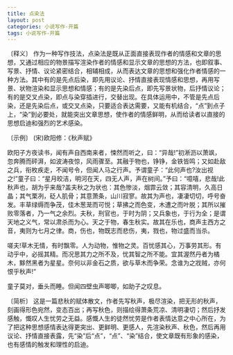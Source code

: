 ```yaml
---
title: 点染法
layout: post
categories: 小说写作-开篇
tags: 小说写作-开篇
---
```


〔释义〕 作为一种写作技法，点染法是既从正面直接表现作者的情感和文章的思想，又通过相应的物景描写渲染作者的情感和显示文章的思想的方法，也即叙事、写景、抒情、议论紧密结合，相辅相成，从而表达文章的思想和强化作者情感的一种方法。其中有的是先点后染，即先用议论、抒情直接表现情感和思想，再用写景、状物渲染和显示思想和情感；有的是先染后点，即先写景状物，后抒情议论；有的是交叉点染，即点与染穿插进行，交替出现。在具体运用中，不管是先点后染，还是先染后点，或交叉点染，只要适合表达需要，又能有机结合，“点”到点子上，“染”到必要处，就能突出文章思想，使作者的情感鲜明，从而给读者以直接的思想启迪和强烈的艺术感染。

〔示例〕 (宋)欧阳修：《秋声赋》

欧阳子方夜读书，闻有声自西南来者，悚然而听之，曰：“异哉!”初淅沥以萧飒，忽奔腾而砰湃，如波涛夜惊，风雨骤至。其融于物也，铮铮，金铁皆鸣；又如赴敌之兵，衔枚疾走，不闻号令，但闻人马之行声。予谓童子：“此何声也?汝出视之!”童子曰：“星月皎洁，明河在天，四无人声，声在树间。”予曰：“噫嘻，悲哉!此秋声也，胡为乎来哉?盖夫秋之为状也：其色惨淡，烟霏云敛；其容清明，久高日晶；其气栗冽，砭人肌骨；其意萧条，山川寂寥。故其为声也，凄凄切切，呼号奋发。丰草绿缛而争茂，佳木葱茏而可悦；草拂之而色变，木遭之而叶脱；其所以摧败零落者，乃一气之余烈。夫秋，刑官也，于时为阴；又兵象也，于行为全；是谓天地之义气，常以肃杀而为心。天之于物，春生秋实。故其在乐也，商声主西方之音，夷则为七月之律。商，伤也，物既志而悲伤，夷，戮也，物过盛而当杀。

嗟夫!草木无情，有时飘零。人为动物，惟物之灵。百忧感其心，万事劳其形。有动乎中，必摇其精。而况思其力之所不及，忧其智之所不能。宜其渥然丹者为橘木，黟然黑者为星星。奈何以非金石之质，欲与草木而争荣。念谁为之戕贼，亦何恨乎秋声!”

童子莫对，垂头而睡。但闻四壁虫声唧唧，如助子之叹息。

〔简析〕 这是一篇悲秋的赋体散文，作者先写秋声，极尽渲染，把无形的秋声，刻画得形色宛然，变态百出；再写秋色，则描绘得萧条荒凉、清明凄切；然后抒发感触，慨叹人生忧劳之无益。感慨人生的徒然忧劳是作者表情达意之中心所在，为了把这种思想感情表达得更突出、更鲜明、更感人，先渲染秋声、秋色，然后再用议论、抒情直接表露，先“染”后“点”，“点”、“染”结合，使文章既有形象的感染，也有感情的触发和理性的启迪。 
